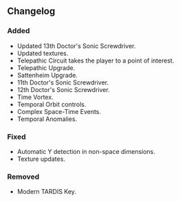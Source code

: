 ## Changelog

### Added
- Updated 13th Doctor's Sonic Screwdriver.
- Updated textures.
- Telepathic Circuit takes the player to a point of interest.
- Telepathic Upgrade.
- Sattenheim Upgrade.
- 11th Doctor's Sonic Screwdriver.
- 12th Doctor's Sonic Screwdriver.
- Time Vortex.
- Temporal Orbit controls.
- Complex Space-Time Events.
- Temporal Anomalies.

### Fixed
- Automatic Y detection in non-space dimensions.
- Texture updates.

### Removed
- Modern TARDIS Key.